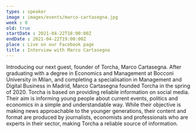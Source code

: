 ```yaml
---
types : speaker
image : images/events/marco-cartasegna.jpg
week : 0
old: true
startDate : 2021-04-22T18:00:00Z
endDate : 2021-04-22T19:00:00Z
place : Live on our Facebook page
title : Interview with Marco Cartasegna
---
```

Introducing our next guest, founder of Torcha, Marco Cartasegna. 
After graduating with a degree in Economics and Management at Bocconi University in Milan, and completing a specialisation in Management and Digital Business in Madrid, Marco Cartasegna founded Torcha in the spring of 2020. 
Torcha is based on providing reliable information on social media. Their aim is informing young people about current events, politics and economics in a simple and understandable way. 
While their objective is making news approachable to the younger generations, their content and format are produced by journalists, economists and professionals who are experts in their sector, making Torcha a reliable source of information. 